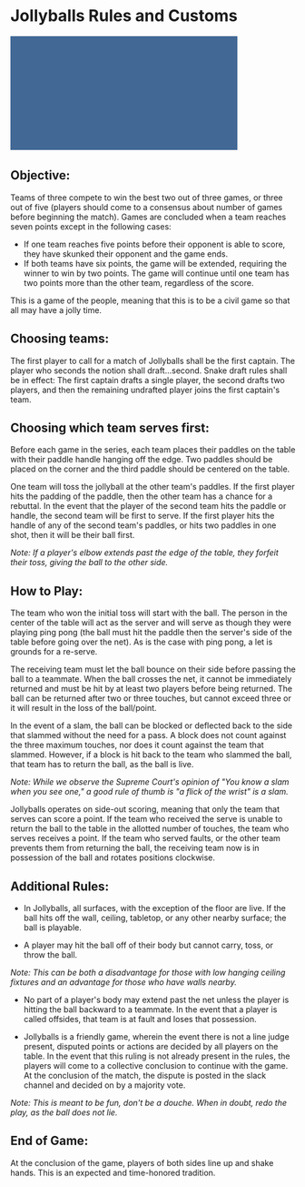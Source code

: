 # Jollyballs Rules and Customs

![](jb.gif)

## **Objective**:
Teams of three compete to win the best two out of three games, or three out of five (players should come to a consensus about number of games before beginning the match). Games are concluded when a team reaches seven points except in the following cases:  
* If one team reaches five points before their opponent is able to score, they have skunked their opponent and the game ends.  
* If both teams have six points, the game will be extended, requiring the winner to win by two points. The game will continue until one team has two points more than the other team, regardless of the score.

This is a game of the people, meaning that this is to be a civil game so that all may have a jolly time.

## Choosing teams:
The first player to call for a match of Jollyballs shall be the first captain. The player who seconds the notion shall draft...second. Snake draft rules shall be in effect: The first captain drafts a single player, the second drafts two players, and then the remaining undrafted player joins the first captain's team.

## Choosing which team serves first:
Before each game in the series, each team places their paddles on the table with their paddle handle hanging off the edge. Two paddles should be placed on the corner and the third paddle should be centered on the table.

One team will toss the jollyball at the other team's paddles. If the first player hits the padding of the paddle, then the other team has a chance for a rebuttal. In the event that the player of the second team hits the paddle or handle, the second team will be first to serve. If the first player hits the handle of any of the second team's paddles, or hits two paddles in one shot, then it will be their ball first.

*Note: If a player's elbow extends past the edge of the table, they forfeit their toss, giving the ball to the other side.*

## How to Play:
The team who won the initial toss will start with the ball. The person in the center of the table will act as the server and will serve as though they were playing ping pong (the ball must hit the paddle then the server's side of the table before going over the net). As is the case with ping pong, a let is grounds for a re-serve.

The receiving team must let the ball bounce on their side before passing the ball to a teammate. When the ball crosses the net, it cannot be immediately returned and must be hit by at least two players before being returned. The ball can be returned after two or three touches, but cannot exceed three or it will result in the loss of the ball/point.

In the event of a slam, the ball can be blocked or deflected back to the side that slammed without the need for a pass. A block does not count against the three maximum touches, nor does it count against the team that slammed. However, if a block is hit back to the team who slammed the ball, that team has to return the ball, as the ball is live.

*Note: While we observe the Supreme Court's opinion of "You know a slam when you see one," a good rule of thumb is "a flick of the wrist" is a slam.*

Jollyballs operates on side-out scoring, meaning that only the team that serves can score a point. If the team who received the serve is unable to return the ball to the table in the allotted number of touches, the team who serves receives a point. If the team who served faults, or the other team prevents them from returning the ball, the receiving team now is
in possession of the ball and rotates positions clockwise.

## Additional Rules:
* In Jollyballs, all surfaces, with the exception of the floor are live. If the ball hits off the wall, ceiling, tabletop, or any other nearby surface; the ball is playable.

* A player may hit the ball off of their body but cannot carry, toss, or throw the ball.

*Note: This can be both a disadvantage for those with low hanging ceiling fixtures and an advantage for those who have walls nearby.*

* No part of a player's body may extend past the net unless the player is hitting the ball backward to a teammate. In the event that a player is called offsides, that team is at fault and loses that possession.

* Jollyballs is a friendly game, wherein the event there is not a line judge present, disputed points or actions are decided by all players on the table. In the event that this ruling is not already present in the rules, the players will come to a collective conclusion to continue with the game. At the conclusion of the match, the dispute is posted in the slack channel and decided on by a majority vote.

*Note: This is meant to be fun, don't be a douche. When in doubt, redo the play, as the ball does not lie.*

## End of Game:
At the conclusion of the game, players of both sides line up and shake hands. This is an expected and time-honored tradition.
